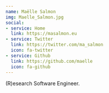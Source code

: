```yaml
---
name: Maëlle Salmon
img: Maelle_Salmon.jpg
social:
- service: Home
  link: https://masalmon.eu
- service: Twitter
  link: https://twitter.com/ma_salmon
  icon: fa-twitter
- service: Github
  link: https://github.com/maelle
  icon: fa-github
---
```


(R)esearch Software Engineer.